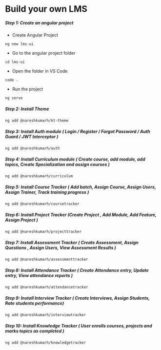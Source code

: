 # Build your own LMS


##### Step 1: Create an angular project

* Create Angular Project
```
ng new lms-ui
```

* Go to the angular project folder
```
cd lms-ui
```

* Open the folder in VS Code
```
code .
```

* Run the project
```
ng serve
```

##### Step 2: Install Theme 
```
ng add @nareshkumarh/kt-theme
```

##### Step 3: Install Auth module ( Login / Register / Forgot Password / Auth Guard / JWT Interceptor )

```
ng add @nareshkumarh/auth
```

##### Step 4: Install Curriculum module ( Create course, add module, add topics, Create Specialization and assign courses ) 

```
ng add @nareshkumarh/curriculum
```

##### Step 5: Install Course Tracker ( Add batch, Assign Course, Assign Users, Assign Trainer, Track training progress )
```
ng add @nareshkumarh/coursetracker 
```

##### Step 6: Install Project Tracker (Create Project , Add Module, Add Feature, Assign Project )
```
ng add @nareshkumarh/projecttracker
```

##### Step 7: Install Assessment Tracker ( Create Assessment, Assign Questions , Assign Users, View Assessment Results )

```
ng add @nareshkumarh/assessmenttracker
```

##### Step 8: Install Attendance Tracker ( Create Attendance entry, Update entry, View attendance reports )
```
ng add @nareshkumarh/attendancetracker
```

##### Step 9: Install Interview Tracker ( Create Interviews, Assign Students, Rate students performance)

```
ng add @nareshkumarh/interviewtracker
```

##### Step 10: Install Knowledge Tracker ( User enrolls courses, projects and marks topics as completed )
```
ng add @nareshkumarh/knowledgetracker
```
